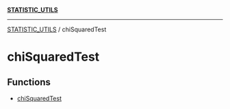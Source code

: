[**STATISTIC_UTILS**](../README.md)

***

[STATISTIC_UTILS](../README.md) / chiSquaredTest

# chiSquaredTest

## Functions

- [chiSquaredTest](functions/chiSquaredTest.md)
